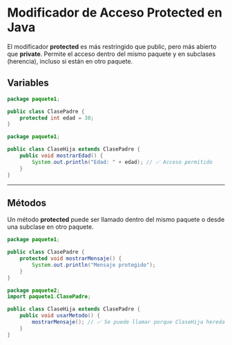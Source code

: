 # Modificador de Acceso Protected en Java

El modificador **protected** es más restringido que public, pero más
abierto que **private**. Permite el acceso dentro del mismo paquete y 
en subclases (herencia), incluso si están en otro paquete.

## Variables

```java
package paquete1;

public class ClasePadre {
    protected int edad = 30;
}
```

```java
package paquete1;

public class ClaseHija extends ClasePadre {
    public void mostrarEdad() {
        System.out.println("Edad: " + edad); // ✅ Acceso permitido
    }
}
```

---

## Métodos
Un método **protected** puede ser llamado dentro del mismo paquete
o desde una subclase en otro paquete.

```java
package paquete1;

public class ClasePadre {
    protected void mostrarMensaje() {
        System.out.println("Mensaje protegido");
    }
}
```

```java
package paquete2;
import paquete1.ClasePadre;

public class ClaseHija extends ClasePadre {
    public void usarMetodo() {
        mostrarMensaje(); // ✅ Se puede llamar porque ClaseHija hereda de ClasePadre
    }
}
```


